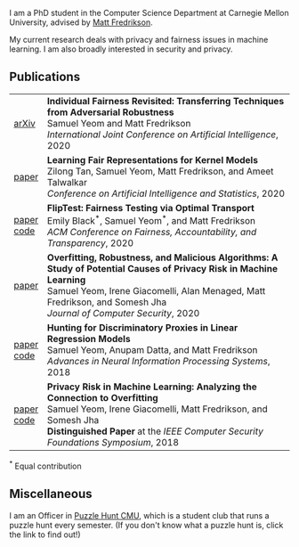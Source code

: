 I am a PhD student in the Computer Science Department at Carnegie Mellon University, advised by [Matt Fredrikson](https://www.cs.cmu.edu/~mfredrik/).

My current research deals with privacy and fairness issues in machine learning. I am also broadly interested in security and privacy.

## Publications
<table>
  <tr>
    <td>
      <a href="https://arxiv.org/abs/2002.07738">arXiv</a>
    </td>
    <td>
      <b>Individual Fairness Revisited: Transferring Techniques from Adversarial Robustness</b><br>
      Samuel Yeom and Matt Fredrikson<br>
      <i>International Joint Conference on Artificial Intelligence</i>, 2020
    </td>
  </tr>
  <tr>
    <td>
      <a href="http://proceedings.mlr.press/v108/tan20a.html">paper</a>
    </td>
    <td>
      <b>Learning Fair Representations for Kernel Models</b><br>
      Zilong Tan, Samuel Yeom, Matt Fredrikson, and Ameet Talwalkar<br>
      <i>Conference on Artificial Intelligence and Statistics</i>, 2020
    </td>
  </tr>
  <tr>
    <td>
      <a href="https://dl.acm.org/doi/abs/10.1145/3351095.3372845">paper</a><br>
      <a href="https://github.com/samuel-yeom/fliptest">code</a>
    </td>
    <td>
      <b>FlipTest: Fairness Testing via Optimal Transport</b><br>
      Emily Black<sup>&ast;</sup>, Samuel Yeom<sup>&ast;</sup>, and Matt Fredrikson<br>
      <i>ACM Conference on Fairness, Accountability, and Transparency</i>, 2020
    </td>
  </tr>
  <tr>
    <td>
      <a href="https://content.iospress.com/articles/journal-of-computer-security/jcs191362">paper</a>
    </td>
    <td>
      <b>Overfitting, Robustness, and Malicious Algorithms: A Study of Potential Causes of Privacy Risk in Machine Learning</b><br>
      Samuel Yeom, Irene Giacomelli, Alan Menaged, Matt Fredrikson, and Somesh Jha<br>
      <i>Journal of Computer Security</i>, 2020
    </td>
  </tr>
  <tr>
    <td>
      <a href="https://papers.nips.cc/paper/7708-hunting-for-discriminatory-proxies-in-linear-regression-models">paper</a><br>
      <a href="https://github.com/samuel-yeom/linreg-proxy">code</a>
    </td>
    <td>
      <b>Hunting for Discriminatory Proxies in Linear Regression Models</b><br>
      Samuel Yeom, Anupam Datta, and Matt Fredrikson<br>
      <i>Advances in Neural Information Processing Systems</i>, 2018
    </td>
  </tr>
  <tr>
    <td>
      <a href="https://ieeexplore.ieee.org/document/8429311">paper</a><br>
      <a href="https://github.com/samuel-yeom/ml-privacy-csf18">code</a>
    </td>
    <td>
      <b>Privacy Risk in Machine Learning: Analyzing the Connection to Overfitting</b><br>
      Samuel Yeom, Irene Giacomelli, Matt Fredrikson, and Somesh Jha<br>
      <b>Distinguished Paper</b> at the <i>IEEE Computer Security Foundations Symposium</i>, 2018
    </td>
  </tr>
</table>

<sup>*</sup> Equal contribution

## Miscellaneous
I am an Officer in [Puzzle Hunt CMU](https://puzzlehunt.club.cc.cmu.edu/), which is a student club that runs a puzzle hunt every semester.
(If you don't know what a puzzle hunt is, click the link to find out!)
